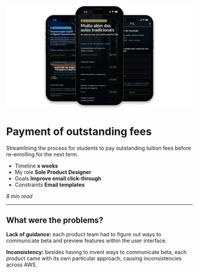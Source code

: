![Mobile Website for Pontifical Catholic University of Rio de Janeiro (PUC-Rio) showcasing postgraduate courses and Master in Digital Transformation program.](assets/images/project-1/intro.png)
# Payment of outstanding fees

Streamlining the process for students to pay outstanding tuition fees before re-enrolling for the next term.

- Timeline **x weeks**
- My role **Sole Product Designer**
- Goals **Improve email click-through**
- Constraints **Email templates**

*8 min read*

---

## What were the problems?
**Lack of guidance:** each product team had to figure out
ways to communicate beta and preview features within
the user interface.

**Inconsistency:** besides having to invent ways to
communicate beta, each product came with its own
particular approach, causing inconsistencies across AWS.